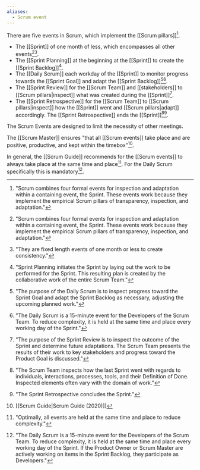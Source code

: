 ```yaml
---
aliases:
  - Scrum event
---
```

There are five events in Scrum, which implement the [[Scrum pillars]][^scrum-combines].
- The [[Sprint]] of one month of less, which encompasses all other events[^scrum-combines][^sprints-are-fixed-length].
- The [[Sprint Planning]] at the beginning at the [[Sprint]] to create the [[Sprint Backlog]][^sprint-plan-initiates].
- The [[Daily Scrum]] each workday of the [[Sprint]] to monitor progress towards the [[Sprint Goal]] and adapt the [[Sprint Backlog]][^purpose-daily-scrum][^daily-scrum-is].
- The [[Sprint Review]] for the [[Scrum Team]] and [[stakeholders]] to [[Scrum pillars|inspect]] what was created during the [[Sprint]][^purpose-sprint-review].
- The [[Sprint Retrospective]] for the [[Scrum Team]] to [[Scrum pillars|inspect]] how the [[Sprint]] went and [[Scrum pillars|adapt]] accordingly. The [[Sprint Retrospective]] ends the [[Sprint]][^scrum-team-inspects][^sprint-retrospective-concludes].

[^scrum-combines]: "Scrum combines four formal events for inspection and adaptation within a containing event, the Sprint. These events work because they implement the empirical Scrum pillars of transparency, inspection, and adaptation."[^scrum-guide-2020]
[^sprints-are-fixed-length]: "They are fixed length events of one month or less to create consistency."[^scrum-guide-2020]
[^sprint-plan-initiates]: "Sprint Planning initiates the Sprint by laying out the work to be performed for the Sprint. This resulting plan is created by the collaborative work of the entire Scrum Team."[^scrum-guide-2020]
[^purpose-daily-scrum]: "The purpose of the Daily Scrum is to inspect progress toward the Sprint Goal and adapt the Sprint Backlog as necessary, adjusting the upcoming planned work."[^scrum-guide-2020]
[^daily-scrum-is]: "The Daily Scrum is a 15-minute event for the Developers of the Scrum Team. To reduce complexity, it is held at the same time and place every working day of the Sprint."[^scrum-guide-2020]
[^purpose-sprint-review]: "The purpose of the Sprint Review is to inspect the outcome of the Sprint and determine future adaptations. The Scrum Team presents the results of their work to key stakeholders and progress toward the Product Goal is discussed."[^scrum-guide-2020]
[^scrum-team-inspects]: "The Scrum Team inspects how the last Sprint went with regards to individuals, interactions, processes, tools, and their Definition of Done. Inspected elements often vary with the domain of work."[^scrum-guide-2020]
[^sprint-retrospective-concludes]: "The Sprint Retrospective concludes the Sprint."[^scrum-guide-2020]

The Scrum Events are designed to limit the necessity of other meetings.

The [[Scrum Master]] ensures "that all [[Scrum events]] take place and are positive, productive, and kept within the timebox"[^scrum-guide-2020].

In general, the [[Scrum Guide]] recommends for the [[Scrum events]] to always take place at the same time and place[^optimally-all-events]. For the Daily Scrum specifically this is mandatory[^daily-scrum-15min].


[^optimally-all-events]: "Optimally, all events are held at the same time and place to reduce complexity."[^scrum-guide-2020]
[^daily-scrum-15min]: "The Daily Scrum is a 15-minute event for the Developers of the Scrum Team. To reduce complexity, it is held at the same time and place every working day of the Sprint. If the Product Owner or Scrum Master are actively working on items in the Sprint Backlog, they participate as Developers."[^scrum-guide-2020]

[^scrum-guide-2020]: [[Scrum Guide|Scrum Guide (2020)]]
